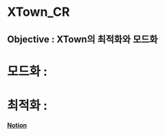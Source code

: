 XTown_CR
==========
Objective : XTown의 최적화와 모드화
----------
# 모드화 :
# 최적화 :
**[Notion](https://www.notion.so/2021sprinter/CR-Senior-c1bb08cb148f406785ada747b9c3bfcb)**
